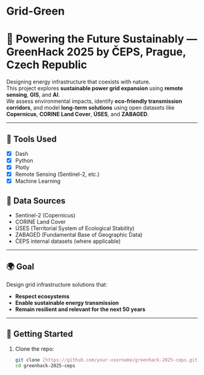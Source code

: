 # Grid-Green
# 🌿 Powering the Future Sustainably — GreenHack 2025 by ČEPS, Prague, Czech Republic

Designing energy infrastructure that coexists with nature.  
This project explores **sustainable power grid expansion** using **remote sensing**, **GIS**, and **AI**.  
We assess environmental impacts, identify **eco-friendly transmission corridors**, and model **long-term solutions** using open datasets like **Copernicus**, **CORINE Land Cover**, **ÚSES**, and **ZABAGED**.

---

## 🔧 Tools Used
- [x] Dash  
- [x] Python  
- [x] Plotly  
- [x] Remote Sensing (Sentinel-2, etc.)  
- [x] Machine Learning  

## 📡 Data Sources
- Sentinel-2 (Copernicus)
- CORINE Land Cover
- ÚSES (Territorial System of Ecological Stability)
- ZABAGED (Fundamental Base of Geographic Data)
- ČEPS internal datasets (where applicable)

---

## 🌍 Goal

Design grid infrastructure solutions that:
- **Respect ecosystems**
- **Enable sustainable energy transmission**
- **Remain resilient and relevant for the next 50 years**

---

## 🚀 Getting Started

1. Clone the repo:
   ```bash
   git clone [https://github.com/your-username/greenhack-2025-ceps.git](https://github.com/Jeevanmerkaji/Grid-Green.git)
   cd greenhack-2025-ceps
